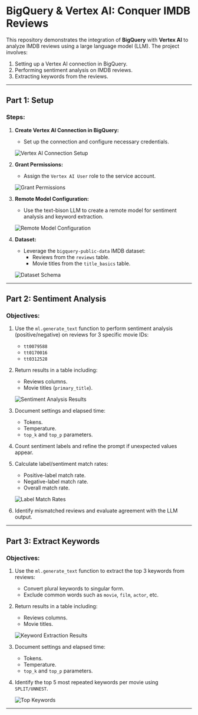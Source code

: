 # BigQuery & Vertex AI: Conquer IMDB Reviews

This repository demonstrates the integration of **BigQuery** with **Vertex AI** to analyze IMDB reviews using a large language model (LLM). The project involves:

1. Setting up a Vertex AI connection in BigQuery.
2. Performing sentiment analysis on IMDB reviews.
3. Extracting keywords from the reviews.

---

## Part 1: Setup

### Steps:
1. **Create Vertex AI Connection in BigQuery:**
   - Set up the connection and configure necessary credentials.

   ![Vertex AI Connection Setup](Outputs/Picture1.jpg)

2. **Grant Permissions:**
   - Assign the `Vertex AI User` role to the service account.

   ![Grant Permissions](Outputs/Picture2.jpg)

3. **Remote Model Configuration:**
   - Use the text-bison LLM to create a remote model for sentiment analysis and keyword extraction.

   ![Remote Model Configuration](Outputs/Picture3.jpg)

4. **Dataset:**
   - Leverage the `bigquery-public-data` IMDB dataset:
     - Reviews from the `reviews` table.
     - Movie titles from the `title_basics` table.

   ![Dataset Schema](Outputs/Picture4.jpg)

---

## Part 2: Sentiment Analysis

### Objectives:
1. Use the `ml.generate_text` function to perform sentiment analysis (positive/negative) on reviews for 3 specific movie IDs:
   - `tt0079588`
   - `tt0170016`
   - `tt0312528`

2. Return results in a table including:
   - Reviews columns.
   - Movie titles (`primary_title`).

   ![Sentiment Analysis Results](Outputs/Picture5.jpg)

3. Document settings and elapsed time:
   - Tokens.
   - Temperature.
   - `top_k` and `top_p` parameters.

4. Count sentiment labels and refine the prompt if unexpected values appear.

5. Calculate label/sentiment match rates:
   - Positive-label match rate.
   - Negative-label match rate.
   - Overall match rate.

   ![Label Match Rates](Outputs/Picture11.jpg)

6. Identify mismatched reviews and evaluate agreement with the LLM output.

---

## Part 3: Extract Keywords

### Objectives:
1. Use the `ml.generate_text` function to extract the top 3 keywords from reviews:
   - Convert plural keywords to singular form.
   - Exclude common words such as `movie`, `film`, `actor`, etc.

2. Return results in a table including:
   - Reviews columns.
   - Movie titles.

   ![Keyword Extraction Results](Outputs/Picture13.png)

3. Document settings and elapsed time:
   - Tokens.
   - Temperature.
   - `top_k` and `top_p` parameters.

4. Identify the top 5 most repeated keywords per movie using `SPLIT/UNNEST`.

   ![Top Keywords](Outputs/Picture16.jpg)

---
